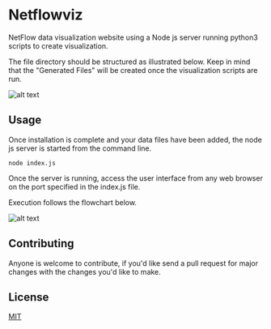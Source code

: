 # Netflowviz
NetFlow data visualization website using a Node js server running python3 scripts to create visualization.

The file directory should be structured as illustrated below. Keep in mind that the "Generated Files" will be created once the visualization scripts are run.

![alt text](https://i.imgur.com/5094J13.png)


## Usage
Once installation is complete and your data files have been added, the node js server is started from the command line.

```
node index.js
```

Once the server is running, access the user interface from any web browser on the port specified in the index.js file.

Execution follows the flowchart below.

![alt text](https://i.imgur.com/VHmdW06.png)

## Contributing
Anyone is welcome to contribute, if you'd like send a pull request for major changes with the changes you'd like to make.

## License
[MIT](https://choosealicense.com/licenses/mit/)
